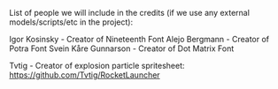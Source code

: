 List of people we will include in the credits (if we use any external models/scripts/etc in the project):

Igor Kosinsky - Creator of Nineteenth Font
Alejo Bergmann - Creator of Potra Font
Svein Kåre Gunnarson - Creator of Dot Matrix Font

Tvtig - Creator of explosion particle spritesheet: 
https://github.com/Tvtig/RocketLauncher
